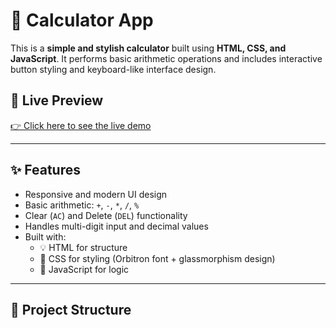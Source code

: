 # 🔢 Calculator App

This is a **simple and stylish calculator** built using **HTML, CSS, and JavaScript**. It performs basic arithmetic operations and includes interactive button styling and keyboard-like interface design.

## 🚀 Live Preview

[👉 Click here to see the live demo](#http://127.0.0.1:3000/index.html)  


---

## ✨ Features

- Responsive and modern UI design
- Basic arithmetic: `+`, `-`, `*`, `/`, `%`
- Clear (`AC`) and Delete (`DEL`) functionality
- Handles multi-digit input and decimal values
- Built with:
  - 💡 HTML for structure
  - 🎨 CSS for styling (Orbitron font + glassmorphism design)
  - 🧠 JavaScript for logic

---

## 📁 Project Structure

